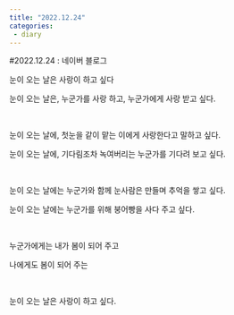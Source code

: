 ```yaml
---
title: "2022.12.24"
categories:
 - diary
---
```

#2022.12.24 : 네이버 블로그








눈이 오는 날은 사랑이 하고 싶다

눈이 오는 날은, 누군가를 사랑 하고, 누군가에게 사랑 받고 싶다.

​

눈이 오는 날에, 첫눈을 같이 맡는 이에게 사랑한다고 말하고 싶다.

눈이 오는 날에, 기다림조차 녹여버리는 누군가를 기다려 보고 싶다.

​

눈이 오는 날에는 누군가와 함께 눈사람은 만들며 추억을 쌓고 싶다.

눈이 오는 날에는 누군가를 위해 붕어빵을 사다 주고 싶다.

​

누군가에게는 내가 봄이 되어 주고

나에게도 봄이 되어 주는

​

눈이 오는 날은 사랑이 하고 싶다.

​





 

